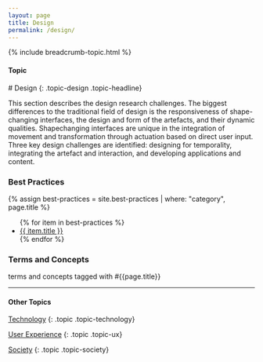 ```yaml
---
layout: page
title: Design
permalink: /design/
---
```


{% include breadcrumb-topic.html %}

<h4 class="strap">Topic</h4>
# Design
{: .topic-design .topic-headline}

This section describes the design research challenges. The biggest differences to the traditional field of design is the responsiveness of shape-changing interfaces, the design and form of the artefacts, and their dynamic qualities. Shapechanging interfaces are unique in the integration of movement and transformation through actuation based on direct user input. Three key design challenges are identified: designing for temporality, integrating the artefact and interaction, and developing applications and content.

### Best Practices

{% assign best-practices = site.best-practices | where: "category", page.title %}
<ul>
{% for item in best-practices %}
  <li><a href="{{ item.url }}">{{ item.title }}</a></li>
{% endfor %}
</ul>

### Terms and Concepts

terms and concepts tagged with #{{page.title}}

<hr class="panel-line">
<h4>Other Topics</h4>

 <a href="/technology/">Technology</a>
{: .topic .topic-technology}

<a href="/ux/">User Experience</a>
{: .topic .topic-ux}

<a href="/society/">Society</a>
{: .topic .topic-society}
